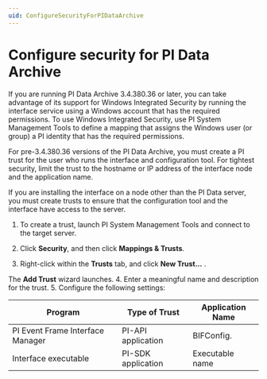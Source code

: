 ```yaml
---
uid: ConfigureSecurityForPIDataArchive
---
```


# Configure security for PI Data Archive

If you are running PI Data Archive 3.4.380.36 or later, you can take advantage of its support for Windows Integrated Security by running the interface service using a Windows account that has the required permissions. To use Windows Integrated Security, use PI System Management Tools to define a mapping that assigns the Windows user (or group) a PI identity that has the required permissions.

For pre-3.4.380.36 versions of the PI Data Archive, you must create a PI trust for the user who runs the interface and configuration tool. For tightest security, limit the trust to the hostname or IP address of the interface node and the application name.

If you are installing the interface on a node other than the PI Data server, you must create trusts to ensure that the configuration tool and the interface have access to the server.

  1. To create a trust, launch PI System Management Tools and connect to the target server.
  
  2. Click **Security**, and then click **Mappings & Trusts**.

  3. Right-click within the **Trusts** tab, and click **New Trust...** .
  
  The **Add Trust** wizard launches.
  4. Enter a meaningful name and description for the trust.
  5. Configure the following settings: 
  
| Program | Type of Trust | Application Name |
| ------- | ------------- | ---------------- |
| PI Event Frame Interface Manager | PI-API application  | BIFConfig.|
| Interface executable | PI-SDK application | Executable name |
